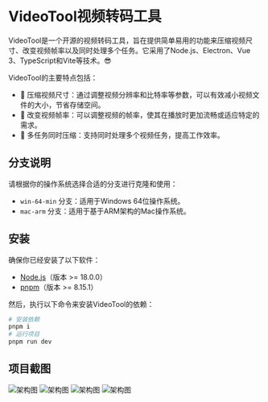 # VideoTool视频转码工具


VideoTool是一个开源的视频转码工具，旨在提供简单易用的功能来压缩视频尺寸、改变视频帧率以及同时处理多个任务。它采用了Node.js、Electron、Vue 3、TypeScript和Vite等技术。😎

VideoTool的主要特点包括：
- 📼 压缩视频尺寸：通过调整视频分辨率和比特率等参数，可以有效减小视频文件的大小，节省存储空间。
- 🔄 改变视频帧率：可以调整视频的帧率，使其在播放时更加流畅或适应特定的需求。
- 💪 多任务同时压缩：支持同时处理多个视频任务，提高工作效率。

## 分支说明

请根据你的操作系统选择合适的分支进行克隆和使用：

- `win-64-min` 分支：适用于Windows 64位操作系统。
- `mac-arm` 分支：适用于基于ARM架构的Mac操作系统。


## 安装

确保你已经安装了以下软件：
- [Node.js](https://nodejs.org/)（版本 >= 18.0.0）
- [pnpm](https://pnpm.io/)（版本 >= 8.15.1）

然后，执行以下命令来安装VideoTool的依赖：

```bash
# 安装依赖
pnpm i  
# 运行项目
pnpm run dev
```

## 项目截图
![架构图](./doc/1.png)
![架构图](./doc/2.png)
![架构图](./doc/3.png)
![架构图](./doc/4.png)
